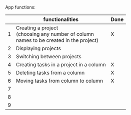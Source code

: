 App functions:

   |   | functionalities                                                                                 | Done |
   |---|-------------------------------------------------------------------------------------------------|------|
   | 1 | Creating a project <br/>(choosing any number of column<br/> names to be created in the project) | X    |
   | 2 | Displaying projects                                                                             |      |
   | 3 | Switching between projects                                                                      |      |
   | 4 | Creating tasks in a project in a column                                                         | X    |
   | 5 | Deleting tasks from a column                                                                    | X    |
   | 6 | Moving tasks from column to column                                                              | X    |
   | 7 |                                                                                                 |      |
   | 8 |                                                                                                 |      |
   | 9 |                                                                                                 |      |
